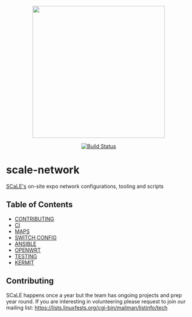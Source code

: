 
<p align="center"><img src="http://sarcasticadmin.com/scale/imgs/tux-scale-tech-2018.png" width="360"></p>
<p align="center">
  <a href="https://circleci.com/gh/socallinuxexpo/scale-network/tree/master"><img src="https://circleci.com/gh/socallinuxexpo/scale-network/tree/master.svg?style=svg" alt="Build Status"></img></a>
</p>

# scale-network

[SCaLE's](https://www.socallinuxexpo.org/) on-site expo network configurations, tooling and scripts 

## Table of Contents
* [CONTRIBUTING](./CONTRIBUTING.md)
* [CI](./CI.md)
* [MAPS](./MAPS.md)
* [SWITCH CONFIG](./switch-configuration/README.md)
* [ANSIBLE](./ansible/README.md)
* [OPENWRT](./openwrt/README.md)
* [TESTING](./tests/README.md)
* [KERMIT](./.kermit/README.md)


 
## Contributing
SCaLE happens once a year but the team has ongoing projects and prep year round.
If you are interesting in volunteering please request to join our mailing list:
https://lists.linuxfests.org/cgi-bin/mailman/listinfo/tech
